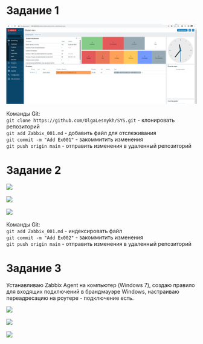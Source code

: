 # Задание 1
![](https://github.com/OlgaLesnykh/screenshots/blob/main/ZABBIX_001.png)    
    
Команды Git:    
```git clone https://github.com/OlgaLesnykh/SYS.git``` - клонировать репозиторий    
```git add Zabbix_001.md``` - добавить файл для отслеживания    
```git commit -m "Add Ex001"``` - закоммитить изменения    
```git push origin main``` - отправить изменения в удаленный репозиторий
# Задание 2
![](https://github.com/OlgaLesnykh/screenshots/blob/main/ZABBIX_002.png)    
    
![](https://github.com/OlgaLesnykh/screenshots/blob/main/ZABBIX_003.png)    
    
![](https://github.com/OlgaLesnykh/screenshots/blob/main/ZABBIX_004.png)    
    
Команды Git:    
```git add Zabbix_001.md``` - индексировать файл    
```git commit -m "Add Ex002"``` - закоммитить изменения    
```git push origin main``` - отправить изменения в удаленный репозиторий    
# Задание 3
Устанавливаю Zabbix Agent на компьютер (Windows 7), создаю правило для входящих подключений в
 брандмауэре Windows, настраиваю переадресацию на роутере - подключение есть.    
    
![](https://github.com/OlgaLesnykh/screenshots/blob/main/ZABBIX_005.png)    
    
![](https://github.com/OlgaLesnykh/screenshots/blob/main/ZABBIX_006.png)    
    
![](https://github.com/OlgaLesnykh/screenshots/blob/main/ZABBIX_007.png)

